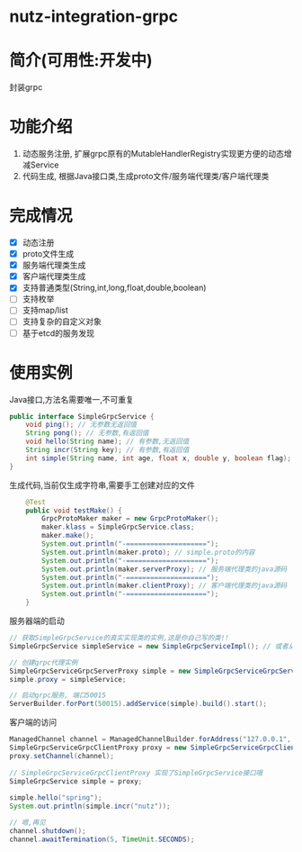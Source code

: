 nutz-integration-grpc
==================================

简介(可用性:开发中)
==================================

封装grpc

功能介绍
==================================

1. 动态服务注册, 扩展grpc原有的MutableHandlerRegistry实现更方便的动态增减Service
2. 代码生成, 根据Java接口类,生成proto文件/服务端代理类/客户端代理类

完成情况
==================================

- [X] 动态注册
- [X] proto文件生成
- [X] 服务端代理类生成
- [X] 客户端代理类生成
- [X] 支持普通类型(String,int,long,float,double,boolean)
- [ ] 支持枚举
- [ ] 支持map/list
- [ ] 支持复杂的自定义对象
- [ ] 基于etcd的服务发现

使用实例
==================================

Java接口,方法名需要唯一,不可重复

```java
public interface SimpleGrpcService {
    void ping(); // 无参数无返回值
    String pong(); // 无参数,有返回值
    void hello(String name); // 有参数,无返回值
    String incr(String key); // 有参数,有返回值
    int simple(String name, int age, float x, double y, boolean flag); // 各种基本数据类型
}
```

生成代码,当前仅生成字符串,需要手工创建对应的文件

```java
    @Test
    public void testMake() {
        GrpcProtoMaker maker = new GrpcProtoMaker();
        maker.klass = SimpleGrpcService.class;
        maker.make();
        System.out.println("-====================");
        System.out.println(maker.proto); // simple.proto的内容
        System.out.println("-====================");
        System.out.println(maker.serverProxy); // 服务端代理类的java源码
        System.out.println("-====================");
        System.out.println(maker.clientProxy); // 客户端代理类的java源码
        System.out.println("-====================");
    }
```

服务器端的启动

```java
// 获取SimpleGrpcService的真实实现类的实例,这是你自己写的类!!
SimpleGrpcService simpleService = new SimpleGrpcServiceImpl(); // 或者从ioc取出

// 创建grpc代理实例
SimpleGrpcServiceGrpcServerProxy simple = new SimpleGrpcServiceGrpcServerProxy();
simple.proxy = simpleService;

// 启动grpc服务, 端口50015
ServerBuilder.forPort(50015).addService(simple).build().start();
```

客户端的访问

```java
ManagedChannel channel = ManagedChannelBuilder.forAddress("127.0.0.1", 50051).usePlaintext(true).build();
SimpleGrpcServiceGrpcClientProxy proxy = new SimpleGrpcServiceGrpcClientProxy();
proxy.setChannel(channel);
        
// SimpleGrpcServiceGrpcClientProxy 实现了SimpleGrpcService接口哦
SimpleGrpcService simple = proxy;
        
simple.hello("spring");
System.out.println(simple.incr("nutz"));

// 嗯,再见
channel.shutdown();
channel.awaitTermination(5, TimeUnit.SECONDS);
```